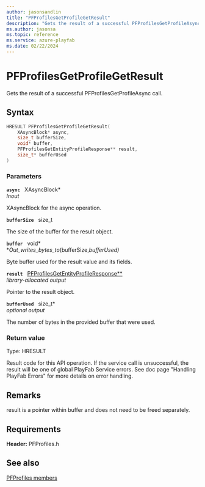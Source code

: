 ```yaml
---
author: jasonsandlin
title: "PFProfilesGetProfileGetResult"
description: "Gets the result of a successful PFProfilesGetProfileAsync call."
ms.author: jasonsa
ms.topic: reference
ms.service: azure-playfab
ms.date: 02/22/2024
---
```


# PFProfilesGetProfileGetResult  

Gets the result of a successful PFProfilesGetProfileAsync call.  

## Syntax  
  
```cpp
HRESULT PFProfilesGetProfileGetResult(  
    XAsyncBlock* async,  
    size_t bufferSize,  
    void* buffer,  
    PFProfilesGetEntityProfileResponse** result,  
    size_t* bufferUsed  
)  
```  
  
### Parameters  
  
**`async`** &nbsp; XAsyncBlock*  
*_Inout_*  
  
XAsyncBlock for the async operation.  
  
**`bufferSize`** &nbsp; size_t  
  
The size of the buffer for the result object.  
  
**`buffer`** &nbsp; void*  
*_Out_writes_bytes_to_(bufferSize,*bufferUsed)*  
  
Byte buffer used for the result value and its fields.  
  
**`result`** &nbsp; [PFProfilesGetEntityProfileResponse**](../../pfprofilestypes/structs/pfprofilesgetentityprofileresponse.md)  
*library-allocated output*  
  
Pointer to the result object.  
  
**`bufferUsed`** &nbsp; size_t*  
*optional output*  
  
The number of bytes in the provided buffer that were used.  
  
  
### Return value
Type: HRESULT
  
Result code for this API operation. If the service call is unsuccessful, the result will be one of global PlayFab Service errors. See doc page "Handling PlayFab Errors" for more details on error handling.
  
## Remarks  
  
result is a pointer within buffer and does not need to be freed separately.
  
## Requirements  
  
**Header:** PFProfiles.h
  
## See also  
[PFProfiles members](../pfprofiles_members.md)  

  
  
